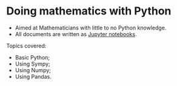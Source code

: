 # Doing mathematics with Python

- Aimed at Mathematicians with little to no Python knowledge.
- All documents are written as [Jupyter notebooks](./nbs/).

Topics covered:

- Basic Python;
- Using Sympy;
- Using Numpy;
- Using Pandas.
